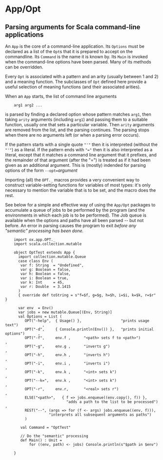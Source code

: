 # App/Opt 
## Parsing arguments for Scala command-line applications

An `App` is the core of a command-line application.  Its `Options`
must be declared as a list of the `Opt`s that it is prepared to
accept on the commandline.  Its `Command` is the name it is known
by.  Its `Main` is invoked when the command-line options have been
parsed. Many of its methods can be overridden.

Every `Opt` is associated with a pattern and an arity (usually
between 1 and 2) and a meaning function. The subclasses of `Opt`
defined here provide a useful selection of meaning functions (and
their associated arities).

When an `App` starts, the list of command line arguments

        arg1 arg2 ...

is parsed by finding a declared option whose pattern matches `arg1`,
then taking `arity` arguments (including `arg1`) and passing them
to a suitable function, usually one that sets a particular
variable. Then `arity` arguments are removed from
the list, and the parsing continues. The parsing stops when there
are no arguments left (or when a parsing error occurs).

If the pattern starts with a single quote `"'"` then it is interpreted
(without the `"'"`) as a literal. If the pattern ends with `"="`
then it is also interpreted as a literal, except that it matches a
command line argument that it prefixes, and the remainder of that
argument (after the "=") is treated as if it had been given as an
additional argument. This is (mostly) indended for parsing options
of the form `--opt=`*argument*

Importing (all) the `OPT._` macros provides a very convenient way to 
construct variable-setting functions for variables of most types:
it's only necessary to mention the variable that is to be set, and
the macro does the rest.

See below for a simple and effective way of using the `App/Opt`
packages to accumulate a queue of jobs to be performed by the program
(and the environments in which each job is to be performed). The Job
queue is available when the options and paths have all been parsed
-- but not before. An error in parsing causes the program to exit
*before any "semantic" processing has been done.*

        import ox.app.OPT._        
        import scala.collection.mutable
               
        object OptTest extends App {
          import collection.mutable.Queue
          case class Env (
           var f: String  = "Undefined", 
           var g: Boolean = false,
           var h: Boolean = false,
           var i: Boolean = true,
           var k: Int     = 45,
           var r: Double  = 3.1415
          ) 
          { override def toString = s"f=$f, g=$g, h=$h, i=$i, k=$k, r=$r" }
          
          var env  = Env()
          var jobs = new mutable.Queue[(Env, String)]
          val Options = List (
             OPT("-help",  { Usage() },                  "prints usage text")           ,
             OPT("-d",     { Console.println(Env()) },   "prints initial options")      ,
             OPT("-f",     env.f ,      "<path> sets f to <path>")                      ,
             OPT("-g",     env.g ,      "inverts g")                                    ,
             OPT("-h",     env.h ,      "inverts h")                                    ,
             OPT("-i",     env.i ,      "inverts i")                                    ,
             OPT("-k",     env.k ,      "<int> sets k")                                 ,
             OPT("--k=",   env.k ,      "<int> sets k")                                 ,
             OPT("-r",     env.r,       "<real> sets r")                                ,
             ELSE("<path>",   { f => jobs.enqueue((env.copy(), f)) }, 
                                "adds a path to the list to be processed")              ,
             REST("--", (args => for (f <- args) jobs.enqueue((env, f))),
                        "interprets all subsequent arguments as paths")
             )
             
           val Command = "OptTest"
           
           // Do the "semantic" processing 
           def Main() : Unit =
               for ((env, path) <- jobs) Console.println(s"$path in $env")
             
        }
        


